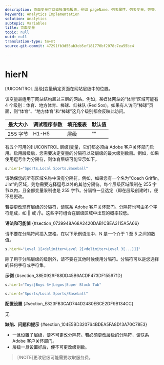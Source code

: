```yaml
---
description: 页面变量可以直接填充报表，例如 pageName、列表属性、列表变量，等等。
keywords: Analytics Implementation
solution: Analytics
subtopic: Variables
title: 页面变量
topic: null
uuid: null
translation-type: tm+mt
source-git-commit: 47291fb3d55ab3eb5ef181770bf2078c7ea55bc4

---
```




# hierN

[!UICONTROL 层级]变量确定页面在网站层级中的位置。


<!-- 

hierN.xml

 -->

该变量最适用于网站结构超过三层的网站。例如，某媒体网站的“体育”区域可能有 4 个级别：体育、地方体育、棒球、红袜队 (Red Sox)。如果有人访问“棒球”页面，则“体育”、“地方体育”和“棒球”这几个级别都会反映此访问。

| 最大大小 | 调试程序参数 | 填充报表 | 默认值 |
|---|---|---|---|
| 255 字节 | H1-H5 | 层级 | "" |

有五个可用的[!UICONTROL 层级]变量，它们都必须由 Adobe 客户关怀部门启用。启用层级后，您需要决定变量的分隔符以及层级的最大级别数目。例如，如果使用逗号作为分隔符，则体育层级可能显示如下。

```js
s.hier1="Sports,Local Sports,Baseball"
```

请确保您的所有区域名称中没有分隔符。例如，如果您有一个名为“Coach Griffin, Jim”的区域，则您需要选择逗号以外的其他分隔符。每个层级区域限制在 255 字节以内，且全部变量限制也是 255 字节。分隔符一旦选定（即在层级创建时），便不易更改。

若要更改现有层级的分隔符，请联系 Adobe 客户关怀部门。分隔符也可由多个字符组成，如 || 或 /|\，这些字符组合在层级区域中出现的概率较低。

**语法和可能值** {#section_0739948A68A2420DAB1CBEA3115A5A66}

请不要在分隔符间插入空格。在以下示例语法中，N 是一个介于 1 至 5 之间的数值。

```js
s.hierN="Level 1[<delimiter>Level 2[<delimiter>Level 3[...]]]"
```

除了用于分隔层级的级别外，请不要在其他时候使用分隔符。分隔符可以是您选择的任何字符或字符集。

**示例** {#section_38E0929F88DD45B6ACDF473DF155971D}

```js
s.hier1="Toys|Boys 6+|Legos|Super Block Tub"
```

```js
s.hier4="Sports/Local Sports/Baseball"
```

**配置设置** {#section_E823FB3CAD744D2480EBCE2DF9B134CC}

无

**缺陷、问题和提示** {#section_104E5BD320764BDEA5FA8D13A70C78E3}

* 一旦设置了层级，便不可更改分隔符。若必须更改层级的分隔符，请联系 Adobe 客户关怀部门。
* 层级一旦设置好后，便不可更改级别数。

> [!NOTE]更改层级可能需要收取服务费。


